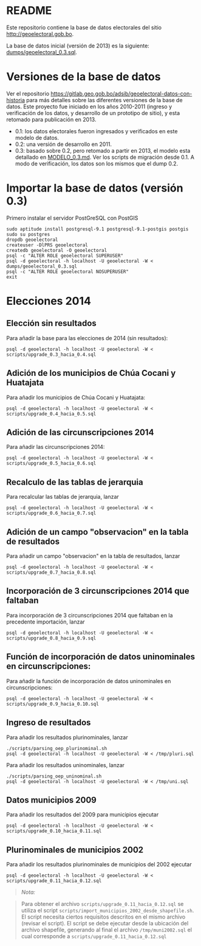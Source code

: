 # README

Este repositorio contiene la base de datos electorales del sitio http://geoelectoral.gob.bo.

La base de datos inicial (versión de 2013) es la siguiente: [dumps/geoelectoral_0.3.sql](dumps/geoelectoral_0.3.sql).

# Versiones de la base de datos

Ver el repositorio https://gitlab.geo.gob.bo/adsib/geoelectoral-datos-con-historia para más detalles sobre las diferentes versiones de la base de datos.  Este proyecto fue iniciado en los años 2010-2011 (ingreso y verificación de los datos, y desarrollo de un prototipo de sitio), y esta retomado para publicación en 2013.

* 0.1: los datos electorales fueron ingresados y verificados en este modelo de datos.
* 0.2: una versión de desarrollo en 2011.
* 0.3: basado sobre 0.2, pero retomado a partir en 2013, el modelo esta detallado en [MODELO_0.3.md](modelo_0.3/MODELO_0.3.md). Ver los scripts de migración desde 0.1. A modo de verificación, los datos son los mismos que el dump 0.2.

# Importar la base de datos (versión 0.3)

Primero instalar el servidor PostGreSQL con PostGIS

```
sudo aptitude install postgresql-9.1 postgresql-9.1-postgis postgis
sudo su postgres
dropdb geoelectoral
createuser -DlPRS geoelectoral
createdb geoelectoral -O geoelectoral
psql -c "ALTER ROLE geoelectoral SUPERUSER"
psql -d geoelectoral -h localhost -U geoelectoral -W < dumps/geoelectoral_0.3.sql
psql -c "ALTER ROLE geoelectoral NOSUPERUSER"
exit
```

# Elecciones 2014

## Elección sin resultados

Para añadir la base para las elecciones de 2014 (sin resultados):

```
psql -d geoelectoral -h localhost -U geoelectoral -W < scripts/upgrade_0.3_hacia_0.4.sql
```

## Adición de los municipios de Chúa Cocani y Huatajata

Para añadir los municipios de Chúa Cocani y Huatajata:

```
psql -d geoelectoral -h localhost -U geoelectoral -W < scripts/upgrade_0.4_hacia_0.5.sql
```

## Adición de las circunscripciones 2014

Para añadir las circunscripciones 2014:

```
psql -d geoelectoral -h localhost -U geoelectoral -W < scripts/upgrade_0.5_hacia_0.6.sql
```

## Recalculo de las tablas de jerarquia

Para recalcular las tablas de jerarquia, lanzar

```
psql -d geoelectoral -h localhost -U geoelectoral -W < scripts/upgrade_0.6_hacia_0.7.sql
```

## Adición de un campo "observacion" en la tabla de resultados

Para añadir un campo "observacion" en la tabla de resultados, lanzar

```
psql -d geoelectoral -h localhost -U geoelectoral -W < scripts/upgrade_0.7_hacia_0.8.sql
```

## Incorporación de 3 circunscripciones 2014 que faltaban

Para incorporación de 3 circunscripciones 2014 que faltaban en la precedente importación, lanzar

```
psql -d geoelectoral -h localhost -U geoelectoral -W < scripts/upgrade_0.8_hacia_0.9.sql
```

## Función de incorporación de datos uninominales en circunscripciones:

Para añadir la función de incorporación de datos uninominales en circunscripciones:

```
psql -d geoelectoral -h localhost -U geoelectoral -W < scripts/upgrade_0.9_hacia_0.10.sql
```

## Ingreso de resultados

Para añadir los resultados plurinominales, lanzar

```
./scripts/parsing_oep_plurinominal.sh
psql -d geoelectoral -h localhost -U geoelectoral -W < /tmp/pluri.sql
```

Para añadir los resultados uninominales, lanzar

```
./scripts/parsing_oep_uninominal.sh
psql -d geoelectoral -h localhost -U geoelectoral -W < /tmp/uni.sql
```
## Datos municipios 2009

Para añadir los resultados del 2009 para municipios ejecutar

```
psql -d geoelectoral -h localhost -U geoelectoral -W < scripts/upgrade_0.10_hacia_0.11.sql

```

## Plurinominales de municipios 2002

Para añadir los resultados plurinominales de municipios del 2002 ejecutar

```
psql -d geoelectoral -h localhost -U geoelectoral -W < scripts/upgrade_0.11_hacia_0.12.sql
```

> _Nota:_

> Para obtener el archivo `scripts/upgrade_0.11_hacia_0.12.sql` se utiliza el script `scripts/import_municipios_2002_desde_shapefile.sh`. El script necesita ciertos requisitos descritos en el mismo archivo (revisar el script). El script se debe ejecutar desde la ubicación del archivo shapefile, generando al final el archivo `/tmp/muni2002.sql` el cual corresponde a `scripts/upgrade_0.11_hacia_0.12.sql`
